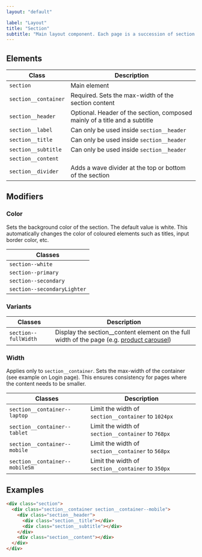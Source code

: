 ```yaml
---
layout: "default"

label: "Layout"
title: "Section"
subtitle: "Main layout component. Each page is a succession of section with different modifiers"
---
```


## Elements

| Class | Description |
| --- | --- |
| `section` | Main element |
| `section__container` | Required. Sets the max-width of the section content |
| `section__header` | Optional. Header of the section, composed mainly of a title and a subtitle |
| `section__label` | Can only be used inside `section__header` |
| `section__title` | Can only be used inside `section__header` |
| `section__subtitle` | Can only be used inside `section__header` |
| `section__content` |  |
| `section__divider` | Adds a wave divider at the top or bottom of the section |

## Modifiers

### Color

Sets the background color of the section. The default value is white. This automatically changes the color of coloured elements such as titles, input border color, etc.

| Classes |
| --- |
| `section--white` | <span class="colorBlock fill--white"></span> |
| `section--primary` | <span class="colorBlock fill--primary"></span> |
| `section--secondary` | <span class="colorBlock fill--secondary"></span> |
| `section--secondaryLighter` | <span class="colorBlock fill--secondaryLighter"></span> |

### Variants

| Classes | Description |
| --- | --- |
| `section--fullWidth` | Display the section__content element on the full width of the page (e.g. [product carousel](https://www.bluto.co.uk/#products-carousel)) |

### Width

Applies only to `section__container`. Sets the max-width of the container (see example on Login page). This ensures consistency for pages where the content needs to be smaller.

| Classes | Description |
| --- | --- |
| `section__container--laptop` | Limit the width of `section__container` to `1024px` |
| `section__container--tablet` | Limit the width of `section__container` to `768px` |
| `section__container--mobile` | Limit the width of `section__container` to `568px` |
| `section__container--mobileSm` | Limit the width of `section__container` to `350px` |

## Examples

```html
<div class="section">
  <div class="section__container section__container--mobile">
    <div class="section__header">
      <div class="section__title"></div>
      <div class="section__subtitle"></div>
    </div>
    <div class="section__content"></div>
  </div>
</div>
```

